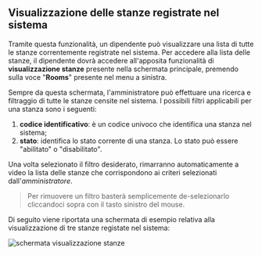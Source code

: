 ## Visualizzazione delle stanze registrate nel sistema

Tramite questa funzionalità, un dipendente può visualizzare una lista di tutte le stanze correntemente registrate nel sistema. Per accedere alla lista delle stanze, il dipendente dovrà accedere all'apposita funzionalità di **visualizzazione stanze** presente nella schermata principale, premendo sulla voce "**Rooms**" presente nel menu a sinistra.

Sempre da questa schermata, l'amministratore può effettuare una ricerca e filtraggio di tutte le stanze censite nel sistema.
I possibili filtri applicabili per una stanza sono i seguenti: 
1. **codice identificativo**: è un codice univoco che identifica una stanza nel sistema;
2. **stato**: identifica lo stato corrente di una stanza. Lo stato può essere "abilitato" o "disabilitato".

Una volta selezionato il filtro desiderato, rimarranno automaticamente a video la lista delle stanze che corrispondono ai criteri selezionati dall'*amministratore*.

>Per rimuovere un filtro basterà semplicemente de-selezionarlo cliccandoci sopra con il tasto sinistro del mouse.

Di seguito viene riportata una schermata di esempio relativa alla visualizzazione di tre stanze registate nel sistema:

![schermata visualizzazione stanze](assets/web/room.png)